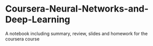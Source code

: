 # Coursera-Neural-Networks-and-Deep-Learning
A notebook including summary, review, slides and homework for the coursera course

